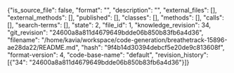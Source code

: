 {"is_source_file": false, "format": "", "description": "", "external_files": [], "external_methods": [], "published": [], "classes": [], "methods": [], "calls": [], "search-terms": [], "state": 2, "file_id": 1, "knowledge_revision": 34, "git_revision": "24600a8a811d4679649bdde06b850b83fb6a4d36", "filename": "/home/kavia/workspace/code-generation/breathetrack-15896-ae28da22/README.md", "hash": "9f4b14d30394debcf5e20de9c813608f", "format-version": 4, "code-base-name": "default", "revision_history": [{"34": "24600a8a811d4679649bdde06b850b83fb6a4d36"}]}